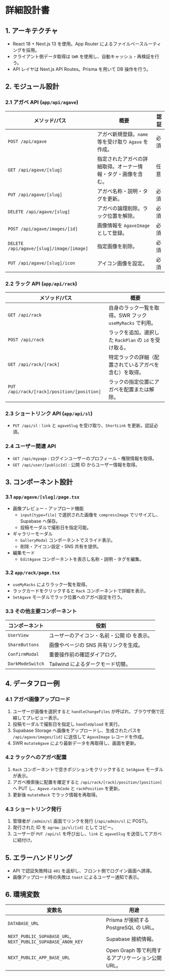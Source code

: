 # 詳細設計書

## 1. アーキテクチャ
- React 18 + Next.js 13 を使用。App Router によるファイルベースルーティングを採用。
- クライアント側データ取得は `SWR` を使用し、自動キャッシュ・再検証を行う。
- API レイヤは Next.js API Routes。Prisma を用いて DB 操作を行う。

## 2. モジュール設計
### 2.1 アガベ API (`app/api/agave`)
| メソッド/パス | 概要 | 認証 |
|---------------|------|------|
| `POST /api/agave` | アガベ新規登録。`name` 等を受け取り `Agave` を作成。| 必須 |
| `GET /api/agave/[slug]` | 指定されたアガベの詳細取得。オーナー情報・タグ・画像を含む。| 任意 |
| `PUT /api/agave/[slug]` | アガベ名称・説明・タグを更新。| 必須 |
| `DELETE /api/agave/[slug]` | アガベの論理削除。ラック位置を解除。| 必須 |
| `POST /api/agave/images/[id]` | 画像情報を `AgaveImage` として登録。| 必須 |
| `DELETE /api/agave/[slug]/image/[image]` | 指定画像を削除。| 必須 |
| `PUT /api/agave/[slug]/icon` | アイコン画像を設定。| 必須 |

### 2.2 ラック API (`app/api/rack`)
| メソッド/パス | 概要 |
|---------------|------|
| `GET /api/rack` | 自身のラック一覧を取得。SWR フック `useMyRacks` で利用。|
| `POST /api/rack` | ラックを追加。選択した `RackPlan` の `id` を受け取る。|
| `GET /api/rack/[rack]` | 特定ラックの詳細（配置されているアガベを含む）を取得。|
| `PUT /api/rack/[rack]/position/[position]` | ラックの指定位置にアガベを配置または解除。|

### 2.3 ショートリンク API (`app/api/sl`)
- `PUT /api/sl` : `link` と `agaveSlug` を受け取り、`ShortLink` を更新。認証必須。

### 2.4 ユーザー関連 API
- `GET /api/mypage` : ログインユーザーのプロフィール・権限情報を取得。
- `GET /api/user/[publicId]` : 公開 ID からユーザー情報を取得。

## 3. コンポーネント設計
### 3.1 `app/agave/[slug]/page.tsx`
- 画像プレビュー・アップロード機能
  - `input[type=file]` で選択された画像を `compressImage` でリサイズし、Supabase へ保存。
  - 投稿モーダルで撮影日を指定可能。
- ギャラリーモーダル
  - `GalleryModal` コンポーネントでスライド表示。
  - 削除・アイコン設定・SNS 共有を提供。
- 編集モード
  - `EditAgave` コンポーネントを表示し名称・説明・タグを編集。

### 3.2 `app/rack/page.tsx`
- `useMyRacks` によりラック一覧を取得。
- ラックカードをクリックすると `Rack` コンポーネントで詳細を表示。
- `SetAgave` モーダルでラック位置へのアガベ設定を行う。

### 3.3 その他主要コンポーネント
| コンポーネント | 役割 |
|----------------|------|
| `UserView` | ユーザーのアイコン・名前・公開 ID を表示。|
| `ShareButtons` | 画像やページの SNS 共有リンクを生成。|
| `ConfirmModal` | 重要操作前の確認ダイアログ。|
| `DarkModeSwitch` | Tailwind によるダークモード切替。|

## 4. データフロー例
### 4.1 アガベ画像アップロード
1. ユーザーが画像を選択すると `handleChangeFiles` が呼ばれ、ブラウザ側で圧縮してプレビュー表示。
2. 投稿モーダルで撮影日を指定し `handleUpload` を実行。
3. Supabase Storage へ画像をアップロードし、生成されたパスを `/api/agave/images/[id]` に送信して `AgaveImage` レコードを作成。
4. SWR `mutateAgave` により最新データを再取得し、画面を更新。

### 4.2 ラックへのアガベ配置
1. `Rack` コンポーネントで空きポジションをクリックすると `SetAgave` モーダルが表示。
2. アガベ検索後に配置を確定すると `/api/rack/[rack]/position/[position]` へ PUT し、`Agave.rackCode` と `rackPosition` を更新。
3. 更新後 `mutateRack` でラック情報を再取得。

### 4.3 ショートリンク発行
1. 管理者が `/admin/sl` 画面でリンクを発行 (`/api/admin/sl` に POST)。
2. 発行された ID を `agrow.jp/sl/[id]` としてコピー。
3. ユーザーが `PUT /api/sl` を呼び出し、`link` と `agaveSlug` を送信してアガベに紐付け。

## 5. エラーハンドリング
- API で認証失敗時は `401` を返却し、フロント側でログイン画面へ誘導。
- 画像アップロード時の失敗は `toast` によるユーザー通知で表示。

## 6. 環境変数
| 変数名 | 用途 |
|-------|------|
| `DATABASE_URL` | Prisma が接続する PostgreSQL の URL。|
| `NEXT_PUBLIC_SUPABASE_URL`, `NEXT_PUBLIC_SUPABASE_ANON_KEY` | Supabase 接続情報。|
| `NEXT_PUBLIC_APP_BASE_URL` | Open Graph 等で利用するアプリケーション公開 URL。|

